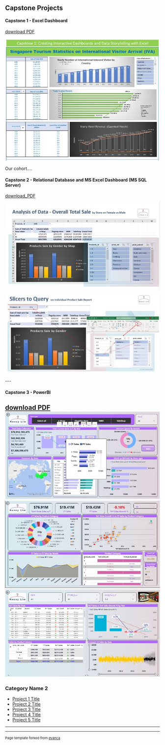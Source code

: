 ## Capstone Projects
#### Capstone 1 - Excel Dashboard

[download PDF](pdf/cp1_excel_1_pdf.pdf)
<p><img src="/images/cp1_excel_1_5.jpg?raw=true"/></p>
<p>Our cohort....</p>

#### Capstone 2 - Relational Database and MS Excel Dashboard (MS SQL Server)

[download_PDF](/pdf/retail_case_study_r3.pdf)
<p><img src="images/cp2_sql_p1.jpg?raw=true"/>
<p><img src="images/cp2_sql_p2.jpg?raw=true"/></p>
---

#### Capstone 3 - PowerBI
[download PDF](pdf/retailcasestudy_powerbi.pdf)
<img src="images/cp3_powerbi_p1.JPG?raw=true"/>
<img src="images/cp3_powerbi_p2.jpg?raw=true"/>
<img src="images/cp3_powerbi_p3.jpg?raw=true"/>
---

### Category Name 2

- [Project 1 Title](http://example.com/)
- [Project 2 Title](http://example.com/)
- [Project 3 Title](http://example.com/)
- [Project 4 Title](http://example.com/)
- [Project 5 Title](http://example.com/)

---




---
<p style="font-size:11px">Page template forked from <a href="https://github.com/evanca/quick-portfolio">evanca</a></p>
<!-- Remove above link if you don't want to attibute -->
